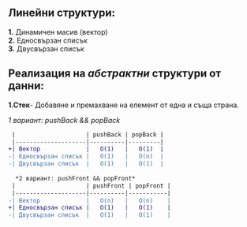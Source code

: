 ## Линейни структури:
**1.** Динамичен масив (вектор)  
**2.** Едносвързан списък  
**3.** Двусвързан списък  

## Реализация на *абстрактни* структури от данни:
**1.Стек**- Добавяне и премахване на елемент от една и съща страна.  
  
*1 вариант: pushBack && popBack*  
```diff
 |                    | pushBack | popBack |
 |--------------------|----------|---------|
+| Вектор             |   O(1)   |   O(1)  |
-| Едносвързан списък |   O(1)   |   O(n)  |
-| Двусвързан списък  |   O(1)   |   O(1)  |
  
  *2 вариант: pushFront && popFront*  
 |                    | pushFront | popFront |
 |--------------------|----------|-----------|
-| Вектор             |   O(n)   |   O(n)    |
+| Едносвързан списък |   O(1)   |   O(1)    |
-| Двусвързан списък  |   O(1)   |   O(1)    |
